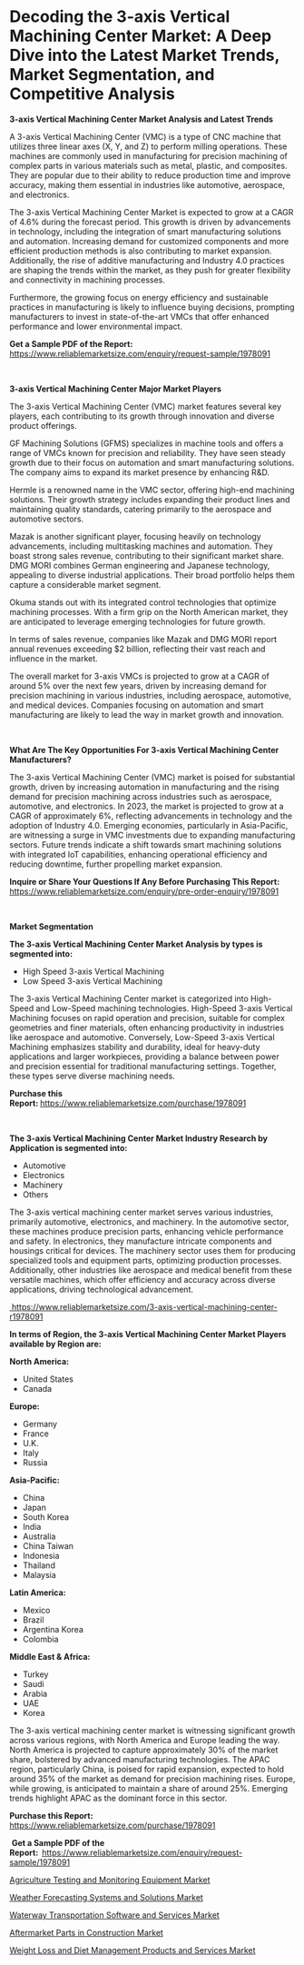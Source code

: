 <p><h1>Decoding the 3-axis Vertical Machining Center Market: A Deep Dive into the Latest Market Trends, Market Segmentation, and Competitive Analysis</h1></p><p><strong>3-axis Vertical Machining Center Market Analysis and Latest Trends</strong></p>
<p><p>A 3-axis Vertical Machining Center (VMC) is a type of CNC machine that utilizes three linear axes (X, Y, and Z) to perform milling operations. These machines are commonly used in manufacturing for precision machining of complex parts in various materials such as metal, plastic, and composites. They are popular due to their ability to reduce production time and improve accuracy, making them essential in industries like automotive, aerospace, and electronics.</p><p>The 3-axis Vertical Machining Center Market is expected to grow at a CAGR of 4.6% during the forecast period. This growth is driven by advancements in technology, including the integration of smart manufacturing solutions and automation. Increasing demand for customized components and more efficient production methods is also contributing to market expansion. Additionally, the rise of additive manufacturing and Industry 4.0 practices are shaping the trends within the market, as they push for greater flexibility and connectivity in machining processes. </p><p>Furthermore, the growing focus on energy efficiency and sustainable practices in manufacturing is likely to influence buying decisions, prompting manufacturers to invest in state-of-the-art VMCs that offer enhanced performance and lower environmental impact.</p></p>
<p><strong>Get a Sample PDF of the Report:&nbsp;</strong> <a href="https://www.reliablemarketsize.com/enquiry/request-sample/1978091?utm_campaign=1898&utm_medium=2&utm_source=Github&utm_content=ia&utm_term=11032025&utm_id=3-axis-vertical-machining-center">https://www.reliablemarketsize.com/enquiry/request-sample/1978091</a></p>
<p>&nbsp;</p>
<p><strong>3-axis Vertical Machining Center Major Market Players</strong></p>
<p><p>The 3-axis Vertical Machining Center (VMC) market features several key players, each contributing to its growth through innovation and diverse product offerings. </p><p>GF Machining Solutions (GFMS) specializes in machine tools and offers a range of VMCs known for precision and reliability. They have seen steady growth due to their focus on automation and smart manufacturing solutions. The company aims to expand its market presence by enhancing R&D.</p><p>Hermle is a renowned name in the VMC sector, offering high-end machining solutions. Their growth strategy includes expanding their product lines and maintaining quality standards, catering primarily to the aerospace and automotive sectors.</p><p>Mazak is another significant player, focusing heavily on technology advancements, including multitasking machines and automation. They boast strong sales revenue, contributing to their significant market share. DMG MORI combines German engineering and Japanese technology, appealing to diverse industrial applications. Their broad portfolio helps them capture a considerable market segment.</p><p>Okuma stands out with its integrated control technologies that optimize machining processes. With a firm grip on the North American market, they are anticipated to leverage emerging technologies for future growth.</p><p>In terms of sales revenue, companies like Mazak and DMG MORI report annual revenues exceeding $2 billion, reflecting their vast reach and influence in the market. </p><p>The overall market for 3-axis VMCs is projected to grow at a CAGR of around 5% over the next few years, driven by increasing demand for precision machining in various industries, including aerospace, automotive, and medical devices. Companies focusing on automation and smart manufacturing are likely to lead the way in market growth and innovation.</p></p>
<p>&nbsp;</p>
<p><strong>What Are The Key Opportunities For 3-axis Vertical Machining Center Manufacturers?</strong></p>
<p><p>The 3-axis Vertical Machining Center (VMC) market is poised for substantial growth, driven by increasing automation in manufacturing and the rising demand for precision machining across industries such as aerospace, automotive, and electronics. In 2023, the market is projected to grow at a CAGR of approximately 6%, reflecting advancements in technology and the adoption of Industry 4.0. Emerging economies, particularly in Asia-Pacific, are witnessing a surge in VMC investments due to expanding manufacturing sectors. Future trends indicate a shift towards smart machining solutions with integrated IoT capabilities, enhancing operational efficiency and reducing downtime, further propelling market expansion.</p></p>
<p><strong>Inquire or Share Your Questions If Any Before Purchasing This Report:</strong> <a href="https://www.reliablemarketsize.com/enquiry/pre-order-enquiry/1978091?utm_campaign=1898&utm_medium=2&utm_source=Github&utm_content=ia&utm_term=11032025&utm_id=3-axis-vertical-machining-center">https://www.reliablemarketsize.com/enquiry/pre-order-enquiry/1978091</a></p>
<p>&nbsp;</p>
<p><strong>Market Segmentation</strong></p>
<p><strong>The 3-axis Vertical Machining Center Market Analysis by types is segmented into:</strong></p>
<p><ul><li>High Speed 3-axis Vertical Machining</li><li>Low Speed 3-axis Vertical Machining</li></ul></p>
<p><p>The 3-axis Vertical Machining Center market is categorized into High-Speed and Low-Speed machining technologies. High-Speed 3-axis Vertical Machining focuses on rapid operation and precision, suitable for complex geometries and finer materials, often enhancing productivity in industries like aerospace and automotive. Conversely, Low-Speed 3-axis Vertical Machining emphasizes stability and durability, ideal for heavy-duty applications and larger workpieces, providing a balance between power and precision essential for traditional manufacturing settings. Together, these types serve diverse machining needs.</p></p>
<p><strong>Purchase this Report:&nbsp;</strong><a href="https://www.reliablemarketsize.com/purchase/1978091?utm_campaign=1898&utm_medium=2&utm_source=Github&utm_content=ia&utm_term=11032025&utm_id=3-axis-vertical-machining-center">https://www.reliablemarketsize.com/purchase/1978091</a></p>
<p>&nbsp;</p>
<p><strong>The 3-axis Vertical Machining Center Market Industry Research by Application is segmented into:</strong></p>
<p><ul><li>Automotive</li><li>Electronics</li><li>Machinery</li><li>Others</li></ul></p>
<p><p>The 3-axis vertical machining center market serves various industries, primarily automotive, electronics, and machinery. In the automotive sector, these machines produce precision parts, enhancing vehicle performance and safety. In electronics, they manufacture intricate components and housings critical for devices. The machinery sector uses them for producing specialized tools and equipment parts, optimizing production processes. Additionally, other industries like aerospace and medical benefit from these versatile machines, which offer efficiency and accuracy across diverse applications, driving technological advancement.</p></p>
<p><a href="https://www.reliablemarketsize.com/3-axis-vertical-machining-center-r1978091?utm_campaign=1898&utm_medium=2&utm_source=Github&utm_content=ia&utm_term=11032025&utm_id=3-axis-vertical-machining-center">&nbsp;https://www.reliablemarketsize.com/3-axis-vertical-machining-center-r1978091</a></p>
<p><strong>In terms of Region, the 3-axis Vertical Machining Center Market Players available by Region are:</strong></p>
<p>
    <p> <strong> North America: </strong>
        <ul>
            <li>United States</li>
            <li>Canada</li>
        </ul>
        </p> 
    <p> <strong> Europe: </strong>
        <ul>
            <li>Germany</li>
            <li>France</li>
            <li>U.K.</li>
            <li>Italy</li>
            <li>Russia</li>
        </ul>
        </p> 
    <p> <strong> Asia-Pacific: </strong>
        <ul>
            <li>China</li>
            <li>Japan</li>
            <li>South Korea</li>
            <li>India</li>
            <li>Australia</li>
            <li>China Taiwan</li>
            <li>Indonesia</li>
            <li>Thailand</li>
            <li>Malaysia</li>
        </ul>
        </p> 
    <p> <strong> Latin America: </strong>
        <ul>
            <li>Mexico</li>
            <li>Brazil</li>
            <li>Argentina Korea</li>
            <li>Colombia</li>
        </ul>
        </p> 
    <p> <strong> Middle East & Africa: </strong>
        <ul>
            <li>Turkey</li>
            <li>Saudi</li>
            <li>Arabia</li>
            <li>UAE</li>
            <li>Korea</li>
        </ul>
    </p>
    </p>
<p><p>The 3-axis vertical machining center market is witnessing significant growth across various regions, with North America and Europe leading the way. North America is projected to capture approximately 30% of the market share, bolstered by advanced manufacturing technologies. The APAC region, particularly China, is poised for rapid expansion, expected to hold around 35% of the market as demand for precision machining rises. Europe, while growing, is anticipated to maintain a share of around 25%. Emerging trends highlight APAC as the dominant force in this sector.</p></p>
<p><strong>Purchase this Report: </strong><a href="https://www.reliablemarketsize.com/purchase/1978091?utm_campaign=1898&utm_medium=2&utm_source=Github&utm_content=ia&utm_term=11032025&utm_id=3-axis-vertical-machining-center">https://www.reliablemarketsize.com/purchase/1978091</a></p>
<p>&nbsp;<strong>Get a Sample PDF of the Report:&nbsp;&nbsp;</strong><a href="https://www.reliablemarketsize.com/enquiry/request-sample/1978091?utm_campaign=1898&utm_medium=2&utm_source=Github&utm_content=ia&utm_term=11032025&utm_id=3-axis-vertical-machining-center">https://www.reliablemarketsize.com/enquiry/request-sample/1978091</a></p>
<p><strong></strong></p>
<p><p><a href="https://github.com/naulasulakr0/Market-Research-Report-List-1/blob/main/agriculture-testing-and-monitoring-equipment-market.md?utm_campaign=1898&utm_medium=2&utm_source=Github&utm_content=ia&utm_term=11032025&utm_id=3-axis-vertical-machining-center">Agriculture Testing and Monitoring Equipment Market</a></p><p><a href="https://github.com/daemluari/Market-Research-Report-List-1/blob/main/weather-forecasting-systems-and-solutions-market.md?utm_campaign=1898&utm_medium=2&utm_source=Github&utm_content=ia&utm_term=11032025&utm_id=3-axis-vertical-machining-center">Weather Forecasting Systems and Solutions Market</a></p><p><a href="https://github.com/vigoseiler/Market-Research-Report-List-1/blob/main/waterway-transportation-software-and-services-market.md?utm_campaign=1898&utm_medium=2&utm_source=Github&utm_content=ia&utm_term=11032025&utm_id=3-axis-vertical-machining-center">Waterway Transportation Software and Services Market</a></p><p><a href="https://github.com/haimamuirev8/Market-Research-Report-List-1/blob/main/aftermarket-parts-in-construction-market.md?utm_campaign=1898&utm_medium=2&utm_source=Github&utm_content=ia&utm_term=11032025&utm_id=3-axis-vertical-machining-center">Aftermarket Parts in Construction Market</a></p><p><a href="https://github.com/iquiseeboli/Market-Research-Report-List-1/blob/main/weight-loss-and-diet-management-products-and-services-market.md?utm_campaign=1898&utm_medium=2&utm_source=Github&utm_content=ia&utm_term=11032025&utm_id=3-axis-vertical-machining-center">Weight Loss and Diet Management Products and Services Market</a></p></p>
